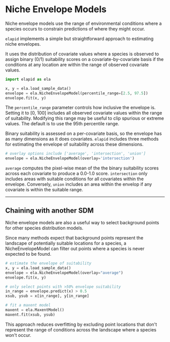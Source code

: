 # Niche Envelope Models

Niche envelope models use the range of environmental conditions where a species occurs to constrain predictions of where they might occur.

`elapid` implements a simple but straightforward approach to estimating niche envelopes.

It uses the distribution of covariate values where a species is observed to assign binary (0/1) suitability scores on a covariate-by-covariate basis if the conditions at any location are within the range of observed covariate values.

```python
import elapid as ela

x, y = ela.load_sample_data()
envelope = ela.NicheEnvelopeModel(percentile_range=[2.5, 97.5])
envelope.fit(x, y)
```

The `percentile_range` parameter controls how inclusive the envelope is. Setting it to [0, 100] includes all observed covariate values within the range of suitability. Modifying this range may be useful to clip spurious or extreme values. The default is to use the 95th percentile range.

Binary suitability is assessed on a per-covariate basis, so the envelope has as many dimensions as it does covariates. `elapid` includes three methods for estimating the envelope of suitability across these dimensions.

```python
# overlay options include ['average', 'intersection', 'union']
envelope = ela.NicheEnvelopeModel(overlay='intersection')
```

`average` computes the pixel-wise mean of the the binary suitability scores across each covariate to produce a 0.0-1.0 score. `intersection` only includes areas with suitable conditions for all covariates within the envelope. Conversely, `union` includes an area within the envelop if any covariate is within the suitable range.

---

## Chaining with another SDM

Niche envelope models are also a useful way to select background points for other species distribution models.

Since many methods expect that background points represent the landscape of potentially suitable locations for a species, a NicheEnvelopeModel can filter out points where a species is never expected to be found.

```python
# estimate the envelope of suitability
x, y = ela.load_sample_data()
envelope = ela.NicheEnvelopeModel(overlay="average")
envelope.fit(x, y)

# only select points with >50% envelope suitability
in_range = envelope.predict(x) > 0.5
xsub, ysub = x[in_range], y[in_range]

# fit a maxent model
maxent = ela.MaxentModel()
maxent.fit(xsub, ysub)
```

This approach reduces overfitting by excluding point locations that don't represent the range of conditions across the landscape where a species won't occur.
